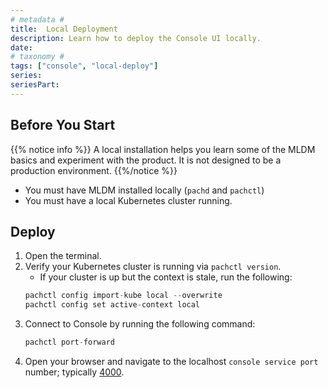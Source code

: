 ```yaml
---
# metadata # 
title:  Local Deployment
description: Learn how to deploy the Console UI locally.
date: 
# taxonomy #
tags: ["console", "local-deploy"]
series:
seriesPart:
--- 
```


## Before You Start 

{{% notice info %}}
A local installation helps you learn some of the MLDM basics and experiment with the product. It is not designed to be a production environment.
{{%/notice %}}

- You must have MLDM installed locally (`pachd` and `pachctl`)
- You must have a local Kubernetes cluster running.

## Deploy

1. Open the terminal.
2. Verify your Kubernetes cluster is running via `pachctl version`.
   - If your cluster is up but the context is stale, run the following:
   ```s
   pachctl config import-kube local --overwrite
   pachctl config set active-context local
   ```
3. Connect to Console by running the following command:
   ```s
   pachctl port-forward
   ```
4. Open your browser and navigate to the localhost `console service port` number; typically [4000](http://localhost:4000/).
